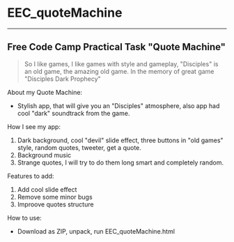 # EEC_quoteMachine
***
## Free Code Camp Practical Task "Quote Machine"

> So I like games, I like games with style and gameplay, "Disciples" is an old game, the amazing old game.
> In the memory of great game "Disciples Dark Prophecy"

About my Quote Machine:
  * Stylish app, that will give you an "Disciples" atmosphere, also app had cool "dark" soundtrack from the game.

 How I see my app:
1. Dark background, cool "devil" slide effect, three buttons in "old games" style, random quotes, tweeter, get a quote.
2. Background music
3. Strange quotes, I will try to do them long smart and completely random.

 Features to add:
1. Add cool slide effect
2. Remove some minor bugs
3. Improove quotes structure

How to use:
  * Download as ZIP, unpack, run EEC_quoteMachine.html



